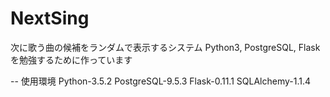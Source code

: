 # NextSing
次に歌う曲の候補をランダムで表示するシステム
Python3, PostgreSQL, Flaskを勉強するために作っています

-- 使用環境
Python-3.5.2
PostgreSQL-9.5.3
Flask-0.11.1
SQLAlchemy-1.1.4
